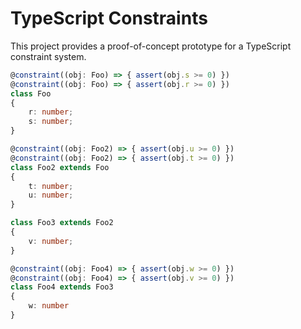 # TypeScript Constraints

This project provides a proof-of-concept prototype for a TypeScript constraint system.

```typescript
@constraint((obj: Foo) => { assert(obj.s >= 0) })
@constraint((obj: Foo) => { assert(obj.r >= 0) })
class Foo
{
    r: number;
    s: number;
}

@constraint((obj: Foo2) => { assert(obj.u >= 0) })
@constraint((obj: Foo2) => { assert(obj.t >= 0) })
class Foo2 extends Foo
{
    t: number;
    u: number;
}

class Foo3 extends Foo2
{
    v: number;
}

@constraint((obj: Foo4) => { assert(obj.w >= 0) })
@constraint((obj: Foo4) => { assert(obj.v >= 0) })
class Foo4 extends Foo3
{
    w: number
}
```
